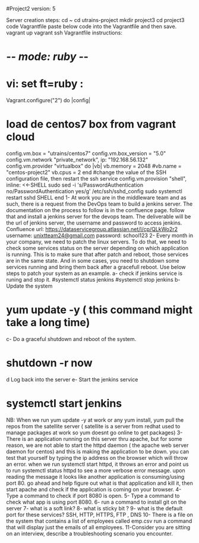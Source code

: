 #Project2 version: 5

Server creation steps:
cd ~
cd utrains-project
mkdir project3
cd project3
code Vagrantfile
paste below code into the Vagrantfile and then save.
vagrant up
vagrant ssh
Vagrantfile instructions:
# -*- mode: ruby -*-
# vi: set ft=ruby :

Vagrant.configure("2") do |config|
  # load de centos7 box from vagrant cloud
  config.vm.box = "utrains/centos7"
  config.vm.box_version = "5.0"
  config.vm.network "private_network", ip: "192.168.56.132"
  config.vm.provider "virtualbox" do |vb|
    vb.memory = 2048
    #vb.name = "centos-project2"
    vb.cpus = 2
  end
  #change the value of the SSH configuration file, then restart the ssh service
  config.vm.provision "shell", inline: <<-SHELL
   sudo sed -i 's/PasswordAuthentication no/PasswordAuthentication yes/g' /etc/ssh/sshd_config
   sudo systemctl restart sshd
  SHELL
end
1- At work you are in the middleware team and as such, there is a request from the DevOps team to build a jenkins server.
The documentation on the process to follow is in the confluence page. follow that and install a jenkins server for the devops team.
The deliverable will be the url of jenkins server, the username and password to access jenkins.
Confluence url: https://dataservicegroup.atlassian.net/l/cp/QLkWo2r2
username: unixtteam24@gmail.com
password: school123
2- Every month in your company, we need to patch the linux servers. To do that, we need to check some services status on the server depending on which application is running. This is to make sure that after patch and reboot, those services are in the same state. And in some cases, you need to shutdown some services running and bring them back after a gracefull reboot. Use below steps to patch your system as an example.
a- check if jenkins service is runing and stop it.
#systemctl status jenkins
#systemctl stop jenkins
b- Update the system
# yum update -y ( this command might take a long time)
c- Do a graceful shutdown and reboot of the system.
# shutdown -r now
d Log back into the server
e- Start the jenkins service
# systemctl start jenkins
NB: When we run yum update -y at work or any yum install, yum pull the repos from the satellite server ( satellite is a server from redhat used to manage packages at work so yum doesnt go online to get packages)
3- There is an application running on this server thru apache, but for some reason, we are not able to start the httpd daemon ( the apache web server daemon for centos) and this is making the application to be down. you can test that yourself by typing the ip address on the browser which will throw an error. when we run systemctl start httpd, it throws an error and point us to run systemctl status httpd to see a more verbose error message. upon reading the message it looks like another application is consuming/using port 80. go ahead and help figure out what is that application and kill it, then start apache and check if the application is coming on your browser.
4- Type a command to check if port 8080 is open.
5- Type a command to check what app is using port 8080.
6- run a command to install git on the server
7- what is a soft link?
8- what is sticky bit ?
9- what is the default port for these services? SSH, HTTP, HTTPS, FTP , DNS
10- There is a file on the system that contains a list of employees called emp.csv run a command that will display just the emails of all employees.
11-Consider you are sitting on an interview, describe a troubleshooting scenario you encounter.